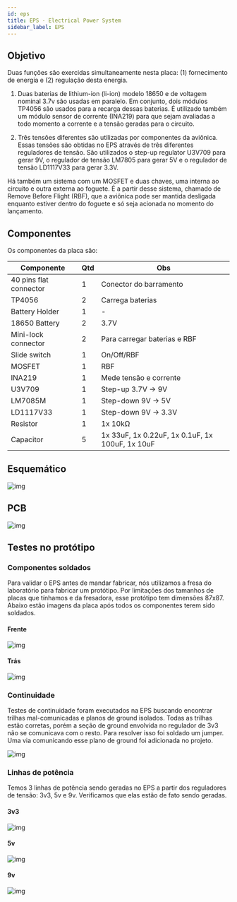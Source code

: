 ```yaml
---
id: eps
title: EPS - Electrical Power System
sidebar_label: EPS
---
```


## Objetivo
Duas funções são exercidas simultaneamente nesta placa: (1) fornecimento de energia e (2) regulação desta energia. 
    
1. Duas baterias de lithium-ion (li-ion) modelo 18650 e de voltagem nominal 3.7v são usadas em paralelo. Em conjunto, dois módulos TP4056 são usados para a recarga dessas baterias. É utilizado também um módulo sensor de corrente (INA219) para que sejam avaliadas a todo momento a corrente e a tensão geradas para o circuito.
    
2. Três tensões diferentes são utilizadas por componentes da aviônica. Essas tensões são obtidas no EPS através de três diferentes reguladores de tensão. São utilizados o step-up regulator U3V709 para gerar 9V, o regulador de tensão LM7805 para gerar 5V e o regulador de tensão LD1117V33 para gerar 3.3V. 

Há também um sistema com um MOSFET e duas chaves, uma interna ao circuito e outra externa ao foguete. É a partir desse sistema, chamado de Remove Before Flight (RBF), que a aviônica pode ser mantida desligada enquanto estiver dentro do foguete e só seja acionada no momento do lançamento.

## Componentes
Os componentes da placa são:

|  Componente               |      Qtd      |  Obs  |
| -------------             |  -----------  |  ------ |
| 40 pins flat connector    |       1       | Conector do barramento |
| TP4056                    |       2       | Carrega baterias |
| Battery Holder            |       1       | - |
| 18650 Battery             |       2       | 3.7V |
| Mini-lock connector       |       2       | Para carregar baterias e RBF |
| Slide switch              |       1       | On/Off/RBF |
| MOSFET                    |       1       | RBF |
| INA219                    |       1       | Mede tensão e corrente |
| U3V709                    |       1       | Step-up 3.7V -> 9V |
| LM7085M                   |       1       | Step-down 9V -> 5V |
| LD1117V33                 |       1       | Step-down 9V -> 3.3V |
| Resistor                  |       1       | 1x 10kΩ |
| Capacitor                 |       5       | 1x 33uF, 1x 0.22uF, 1x 0.1uF, 1x 100uF, 1x 10uF |

## Esquemático
![img](../../../../static/img/docs/hardware/eps_schem.jpg)

## PCB
![img](../../../../static/img/docs/hardware/eps_pcb.png)

## Testes no protótipo
### Componentes soldados
Para validar o EPS antes de mandar fabricar, nós utilizamos a fresa do laboratório para fabricar um protótipo. Por limitações dos tamanhos de placas que tínhamos e da fresadora, esse protótipo tem dimensões 87x87. Abaixo estão imagens da placa após todos os componentes terem sido soldados.

#### Frente
![img](../../../../static/img/docs/hardware/eps_protfront.jpg)

#### Trás
![img](../../../../static/img/docs/hardware/eps_protback.jpg)

### Continuidade
Testes de continuidade foram executados na EPS buscando encontrar trilhas mal-comunicadas e planos de ground isolados. Todas as trilhas estão corretas, porém a seção de ground envolvida no regulador de 3v3 não se comunicava com o resto. Para resolver isso foi soldado um jumper. Uma via comunicando esse plano de ground foi adicionada no projeto.

![img](../../../../static/img/docs/hardware/eps_jumper.jpg)

### Linhas de potência
Temos 3 linhas de potência sendo geradas no EPS a partir dos reguladores de 
tensão: 3v3, 5v e 9v. Verificamos que elas estão de fato sendo geradas.

#### 3v3
![img](../../../../static/img/docs/hardware/eps_3v3.jpg)

#### 5v
![img](../../../../static/img/docs/hardware/eps_5v.jpg)

#### 9v
![img](../../../../static/img/docs/hardware/eps_9v.jpg)